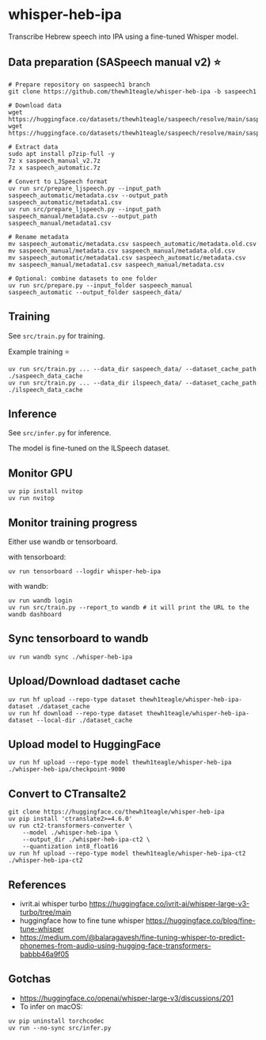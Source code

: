 # whisper-heb-ipa

Transcribe Hebrew speech into IPA using a fine-tuned Whisper model.

## Data preparation (SASpeech manual v2) ⭐

```console
# Prepare repository on saspeech1 branch
git clone https://github.com/thewh1teagle/whisper-heb-ipa -b saspeech1

# Download data
wget https://huggingface.co/datasets/thewh1teagle/saspeech/resolve/main/saspeech_manual/saspeech_manual_v2.7z
wget https://huggingface.co/datasets/thewh1teagle/saspeech/resolve/main/saspeech_automatic/saspeech_automatic.7z

# Extract data
sudo apt install p7zip-full -y
7z x saspeech_manual_v2.7z
7z x saspeech_automatic.7z

# Convert to LJSpeech format
uv run src/prepare_ljspeech.py --input_path saspeech_automatic/metadata.csv --output_path saspeech_automatic/metadata1.csv
uv run src/prepare_ljspeech.py --input_path saspeech_manual/metadata.csv --output_path saspeech_manual/metadata1.csv

# Rename metadata
mv saspeech_automatic/metadata.csv saspeech_automatic/metadata.old.csv
mv saspeech_manual/metadata.csv saspeech_manual/metadata.old.csv
mv saspeech_automatic/metadata1.csv saspeech_automatic/metadata.csv
mv saspeech_manual/metadata1.csv saspeech_manual/metadata.csv

# Optional: combine datasets to one folder
uv run src/prepare.py --input_folder saspeech_manual saspeech_automatic --output_folder saspeech_data/
```

## Training 

See `src/train.py` for training.

Example training ⭐

```console
uv run src/train.py ... --data_dir saspeech_data/ --dataset_cache_path ./saspeech_data_cache
uv run src/train.py ... --data_dir ilspeech_data/ --dataset_cache_path ./ilspeech_data_cache
```

## Inference

See `src/infer.py` for inference.


The model is fine-tuned on the ILSpeech dataset.

## Monitor GPU

```console
uv pip install nvitop
uv run nvitop
```

## Monitor training progress

Either use wandb or tensorboard.

with tensorboard:

```console
uv run tensorboard --logdir whisper-heb-ipa
```

with wandb:

```console
uv run wandb login
uv run src/train.py --report_to wandb # it will print the URL to the wandb dashboard
```

## Sync tensorboard to wandb

```console
uv run wandb sync ./whisper-heb-ipa
```

## Upload/Download dadtaset cache

```console
uv run hf upload --repo-type dataset thewh1teagle/whisper-heb-ipa-dataset ./dataset_cache
uv run hf download --repo-type dataset thewh1teagle/whisper-heb-ipa-dataset --local-dir ./dataset_cache
```

## Upload model to HuggingFace

```console
uv run hf upload --repo-type model thewh1teagle/whisper-heb-ipa ./whisper-heb-ipa/checkpoint-9000
```

## Convert to CTransalte2

```console
git clone https://huggingface.co/thewh1teagle/whisper-heb-ipa
uv pip install 'ctranslate2>=4.6.0'
uv run ct2-transformers-converter \
    --model ./whisper-heb-ipa \
    --output_dir ./whisper-heb-ipa-ct2 \
    --quantization int8_float16
uv run hf upload --repo-type model thewh1teagle/whisper-heb-ipa-ct2 ./whisper-heb-ipa-ct2
```

## References

- ivrit.ai whisper turbo https://huggingface.co/ivrit-ai/whisper-large-v3-turbo/tree/main
- huggingface how to fine tune whisper https://huggingface.co/blog/fine-tune-whisper
- https://medium.com/@balaragavesh/fine-tuning-whisper-to-predict-phonemes-from-audio-using-hugging-face-transformers-babbb46a9f05

## Gotchas

- https://huggingface.co/openai/whisper-large-v3/discussions/201
- To infer on macOS:

```console
uv pip uninstall torchcodec
uv run --no-sync src/infer.py
```